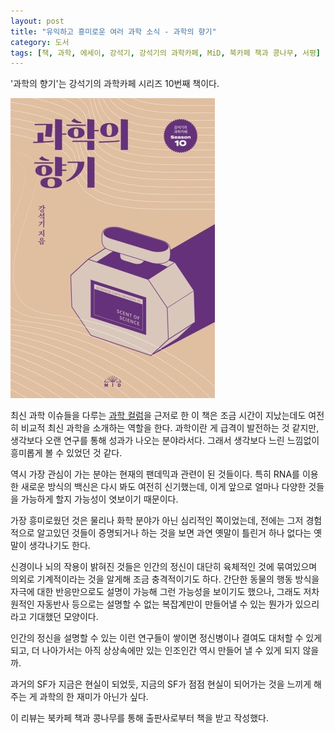 ```yaml
---
layout: post
title: "유익하고 흥미로운 여러 과학 소식 - 과학의 향기"
category: 도서
tags: [책, 과학, 에세이, 강석기, 강석기의 과학카페, MiD, 북카페 책과 콩나무, 서평]
---
```


'과학의 향기'는
강석기의 과학카페 시리즈 10번째 책이다.

![표지](/images/book/kangsukkis-science-cafe-10-scent-of-science-book-h480.jpg)

최신 과학 이슈들을 다루는 [과학 컬럼](http://dongascience.donga.com/journalist.php?email=kangsukki%40gmail.com)을 근저로 한 이 책은
조금 시간이 지났는데도 여전히 비교적 최신 과학을 소개하는 역할을 한다.
과학이란 게 급격이 발전하는 것 같지만, 생각보다 오랜 연구를 통해 성과가 나오는 분야라서다.
그래서 생각보다 느린 느낌없이 흥미롭게 볼 수 있었던 것 같다.

역시 가장 관심이 가는 분야는 현재의 팬데믹과 관련이 된 것들이다.
특히 RNA를 이용한 새로운 방식의 백신은 다시 봐도 여전히 신기했는데,
이게 앞으로 얼마나 다양한 것들을 가능하게 할지 가능성이 엿보이기 때문이다.

가장 흥미로웠던 것은 물리나 화학 분야가 아닌 심리적인 쪽이었는데,
전에는 그저 경험적으로 알고있던 것들이 증명되거나 하는 것을 보면
과연 옛말이 틀린거 하나 없다는 옛말이 생각나기도 한다.

신경이나 뇌의 작용이 밝혀진 것들은
인간의 정신이 대단히 육체적인 것에 묶여있으며 의외로 기계적이라는 것을 알게해 조금 충격적이기도 하다.
간단한 동물의 행동 방식을 자극에 대한 반응만으로도 설명이 가능해 그런 가능성을 보이기도 했으나,
그래도 저차원적인 자동반사 등으로는 설명할 수 없는 복잡계만이 만들어낼 수 있는 뭔가가 있으리라고 기대했던 모양이다.

인간의 정신을 설명할 수 있는 이런 연구들이 쌓이면
정신병이나 결여도 대처할 수 있게 되고,
더 나아가서는 아직 상상속에만 있는 인조인간 역시 만들어 낼 수 있게 되지 않을까.

과거의 SF가 지금은 현실이 되었듯,
지금의 SF가 점점 현실이 되어가는 것을 느끼게 해주는 게 과학의 한 재미가 아닌가 싶다.



<div class="im im-info">
이 리뷰는 북카페 책과 콩나무를 통해 출판사로부터 책을 받고 작성했다.
</div>
